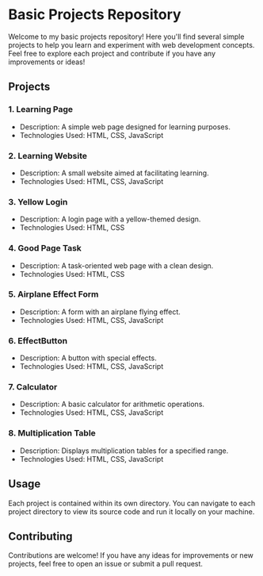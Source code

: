 # Basic Projects Repository
Welcome to my basic projects repository! Here you'll find several simple projects to help you learn and experiment with web development concepts. Feel free to explore each project and contribute if you have any improvements or ideas!

## Projects
### 1. Learning Page
- Description: A simple web page designed for learning purposes.
- Technologies Used: HTML, CSS, JavaScript


### 2. Learning Website
- Description: A small website aimed at facilitating learning.
- Technologies Used: HTML, CSS, JavaScript


### 3. Yellow Login
- Description: A login page with a yellow-themed design.
- Technologies Used: HTML, CSS


### 4. Good Page Task
- Description: A task-oriented web page with a clean design.
- Technologies Used: HTML, CSS


### 5. Airplane Effect Form
- Description: A form with an airplane flying effect.
- Technologies Used: HTML, CSS, JavaScript


### 6. EffectButton
- Description: A button with special effects.
- Technologies Used: HTML, CSS, JavaScript


### 7. Calculator
- Description: A basic calculator for arithmetic operations.
- Technologies Used: HTML, CSS, JavaScript


### 8. Multiplication Table
- Description: Displays multiplication tables for a specified range.
- Technologies Used: HTML, CSS, JavaScript


## Usage
Each project is contained within its own directory. You can navigate to each project directory to view its source code and run it locally on your machine.


## Contributing
Contributions are welcome! If you have any ideas for improvements or new projects, feel free to open an issue or submit a pull request.

